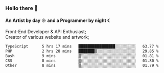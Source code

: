 ### Hello there 👋
#### An Artist by day ☼ and a Programmer by night ☾

Front-End Developer & API Enthusiast;<br>
Creator of various website and artwork;

<!--START_SECTION:waka-->

```txt
TypeScript      5 hrs 17 mins   ████████████████░░░░░░░░░   63.77 %
PHP             2 hrs 28 mins   ███████▒░░░░░░░░░░░░░░░░░   29.85 %
Bash            9 mins          ▒░░░░░░░░░░░░░░░░░░░░░░░░   01.81 %
CSS             8 mins          ▒░░░░░░░░░░░░░░░░░░░░░░░░   01.80 %
Other           8 mins          ▒░░░░░░░░░░░░░░░░░░░░░░░░   01.79 %
```

<!--END_SECTION:waka-->

<!--unk0e-ctrlmd-blitzh-Klöggr-https://codepen.io/nikillpop/pen/VdJjJW-->

